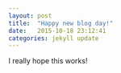 ```yaml
---
layout: post
title:  "Happy new blog day!"
date:   2015-10-18 23:12:41
categories: jekyll update
---
```

I really hope this works!

